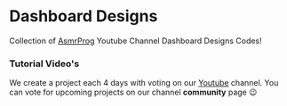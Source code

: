 # Dashboard Designs

Collection of <a href="https://youtube.com/@AsmrProg" target="_blank">AsmrProg</a> Youtube Channel Dashboard Designs Codes!

### Tutorial Video's

We create a project each 4 days with voting on our <a href="https://youtube.com/@AsmrProg" target="_blank">Youtube</a> channel.
You can vote for upcoming projects on our channel **community** page :wink: